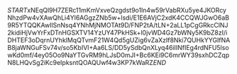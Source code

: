 $START$xNEqQl9H7ZERc11mKmVxveQzgdst9o1ln4w59rVabRXu5ye4JKORcyNhzdPw4vXAwQhLi4Yl6AGgzZNb5w+lsdi/E1E6AVjC2xdK4CCQWJGwO6aB9R5YTQQKAwIlSnNsq4YNhMjNMOTAt9D/FNP2tA/tLN+2aLL1pCgGRkcClNJ2kidiHjVwYrFxDTnHGSXTV14YzUY47PkHSk+l0jvWD4Gz7bWNy5K9bZ8zI/iDHTEF3oDqrnUYhklMqQTvmF21W4Qd5gUZig6vZaXzIf8Nki7QUHkYYGIfNAB8jaWNGuFSv74v/so5KbIVI+Aa6LS/DD5ySdbQnXLyq46ilINfIEg4rdNFU5lsowKd0mf/4ey05Oo9NaYTGvRM9hLJsD0mJI+Bc6KEi9C6mrWY39sxhDCZqpN8LHQvSg2iKc9eIpksntQOAQUwf4w3KP7kWaRZ$END$